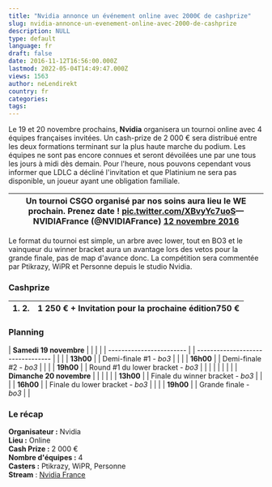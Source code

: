 ```yaml
---
title: "Nvidia annonce un événement online avec 2000€ de cashprize"
slug: nvidia-annonce-un-evenement-online-avec-2000-de-cashprize
description: NULL
type: default
language: fr
draft: false
date: 2016-11-12T16:56:00.000Z
lastmod: 2022-05-04T14:49:47.000Z
views: 1563
author: neLendirekt
country: fr
categories:
tags:
---
```

Le 19 et 20 novembre prochains, **Nvidia** organisera un tournoi online avec 4 équipes françaises invitées. Un cash-prize de 2 000 € sera distribué entre les deux formations terminant sur la plus haute marche du podium. Les équipes ne sont pas encore connues et seront dévoilées une par une tous les jours à midi dès demain. Pour l'heure, nous pouvons cependant vous informer que LDLC a décliné l'invitation et que Platinium ne sera pas disponible, un joueur ayant une obligation familiale.

| Un tournoi CSGO organisé par nos soins aura lieu le WE prochain. Prenez date ! [pic.twitter.com/XBvyYc7uoS](https://t.co/XBvyYc7uoS)— NVIDIAFrance (@NVIDIAFrance) [12 novembre 2016](https://twitter.com/NVIDIAFrance/status/797458390377177088) |
| ------------------------------------------------------------------------------------------------------------------------------------------------------------------------------------------------------------------------------------------------- |

Le format du tournoi est simple, un arbre avec lower, tout en BO3 et le vainqueur du winner bracket aura un avantage lors des vetos pour la grande finale, pas de map d'avance donc. La compétition sera commentée par Ptikrazy, WiPR et Personne depuis le studio Nvidia.

### **Cashprize** 

| **1. 2.** | 1 250 € + Invitation pour la prochaine édition750 € |
| --------- | --------------------------------------------------- |

### Planning 

| **Samedi 19 novembre**   |  |                                   |  |
| ------------------------ |  | --------------------------------- |  |
| |  **13h00**             |  | Demi-finale #1 - _bo3_            |  |
| |  **16h00**             |  | Demi-finale #2 - _bo3_            |  |
| |  **19h00**             |  | Round #1 du lower bracket - _bo3_ |  |
| |                        |  |                                   |  |
| **Dimanche 20 novembre** |  |                                   |  |
| |  **13h00**             |  | Finale du winner bracket - _bo3_  |  |
| |  **16h00**             |  | Finale du lower bracket - _bo3_   |  |
| |  **19h00**             |  | Grande finale - _bo3_             |  |

### **Le récap** 

**Organisateur :** Nvidia  
**Lieu :** Online  
**Cash Prize :** 2 000 €  
**Nombre d'équipes :** 4  
**Casters :** Ptikrazy, WiPR, Personne  
**Stream** : [Nvidia France](https://www.twitch.tv/nvidiafrance)
